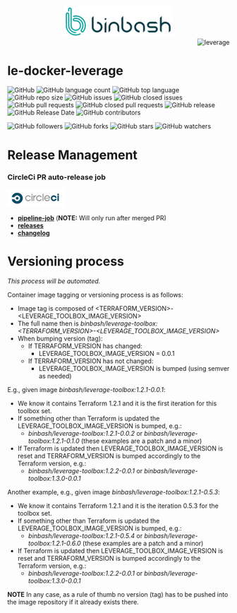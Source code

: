 <div align="center">
    <img src="https://raw.githubusercontent.com/binbashar/le-docker-leverage/master/%40doc/figures/binbash.png" 
    alt="drawing" width="250"/>
</div>
<div align="right">
  <img src="https://raw.githubusercontent.com/binbashar/le-docker-leverage/master/%40doc/figures/binbash-leverage-docker.png" 
  alt="leverage" width="130"/>
</div>

# le-docker-leverage

![GitHub](https://img.shields.io/github/license/binbashar/le-docker-leverage.svg)
![GitHub language count](https://img.shields.io/github/languages/count/binbashar/le-docker-leverage.svg)
![GitHub top language](https://img.shields.io/github/languages/top/binbashar/le-docker-leverage.svg)
![GitHub repo size](https://img.shields.io/github/repo-size/binbashar/le-docker-leverage.svg)
![GitHub issues](https://img.shields.io/github/issues/binbashar/le-docker-leverage.svg)
![GitHub closed issues](https://img.shields.io/github/issues-closed/binbashar/le-docker-leverage.svg)
![GitHub pull requests](https://img.shields.io/github/issues-pr/binbashar/le-docker-leverage.svg)
![GitHub closed pull requests](https://img.shields.io/github/issues-pr-closed/binbashar/le-docker-leverage.svg)
![GitHub release](https://img.shields.io/github/release/binbashar/le-docker-leverage.svg)
![GitHub Release Date](https://img.shields.io/github/release-date/binbashar/le-docker-leverage.svg)
![GitHub contributors](https://img.shields.io/github/contributors/binbashar/le-docker-leverage.svg)

![GitHub followers](https://img.shields.io/github/followers/binbashar.svg?style=social)
![GitHub forks](https://img.shields.io/github/forks/binbashar/le-docker-leverage.svg?style=social)
![GitHub stars](https://img.shields.io/github/stars/binbashar/le-docker-leverage.svg?style=social)
![GitHub watchers](https://img.shields.io/github/watchers/binbashar/le-docker-leverage.svg?style=social)

# Release Management
### CircleCi PR auto-release job
<div align="left">
  <img src="https://raw.githubusercontent.com/binbashar/le-docker-leverage/master/%40doc/figures/circleci.png" alt="leverage-circleci" width="130"/>
</div>

- [**pipeline-job**](https://app.circleci.com/pipelines/github/binbashar/le-docker-leverage) (**NOTE:** Will only run after merged PR)
- [**releases**](https://github.com/binbashar/le-docker-leverage/releases) 
- [**changelog**](https://github.com/binbashar/le-docker-leverage/blob/master/CHANGELOG.md) 

# Versioning process

*This process will be automated.*

Container image tagging or versioning process is as follows:

- Image tag is composed of <TERRAFORM_VERSION>-<LEVERAGE_TOOLBOX_IMAGE_VERSION>
- The full name then is *binbash/leverage-toolbox:<TERRAFORM_VERSION>-<LEVERAGE_TOOLBOX_IMAGE_VERSION>*
- When bumping version (tag):
  - If TERRAFORM_VERSION has changed:
    - LEVERAGE_TOOLBOX_IMAGE_VERSION = 0.0.1
  - If TERRAFORM_VERSION has not changed:
    - LEVERAGE_TOOLBOX_IMAGE_VERSION is bumped (using semver as needed)
    
E.g., given image *binbash/leverage-toolbox:1.2.1-0.0.1*:

- We know it contains Terraform 1.2.1 and it is the first iteration for this toolbox set.
- If something other than Terraform is updated the LEVERAGE_TOOLBOX_IMAGE_VERSION is bumped, e.g.:
  - *binbash/leverage-toolbox:1.2.1-0.0.2* or *binbash/leverage-toolbox:1.2.1-0.1.0* (these examples are a patch and a minor)
- If Terraform is updated then LEVERAGE_TOOLBOX_IMAGE_VERSION is reset and TERRAFORM_VERSION is bumped accordingly to the Terraform version, e.g.:
  - *binbash/leverage-toolbox:1.2.2-0.0.1* or *binbash/leverage-toolbox:1.3.0-0.0.1*

Another example, e.g., given image *binbash/leverage-toolbox:1.2.1-0.5.3*:

- We know it contains Terraform 1.2.1 and it is the iteration 0.5.3 for the toolbox set.
- If something other than Terraform is updated the LEVERAGE_TOOLBOX_IMAGE_VERSION is bumped, e.g.:
  - *binbash/leverage-toolbox:1.2.1-0.5.4* or *binbash/leverage-toolbox:1.2.1-0.6.0* (these examples are a patch and a minor)
- If Terraform is updated then LEVERAGE_TOOLBOX_IMAGE_VERSION is reset and TERRAFORM_VERSION is bumped accordingly to the Terraform version, e.g.:
  - *binbash/leverage-toolbox:1.2.2-0.0.1* or *binbash/leverage-toolbox:1.3.0-0.0.1*

**NOTE** In any case, as a rule of thumb no version (tag) has to be pushed into the image repository if it already exists there.
